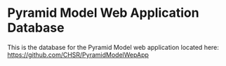 # Pyramid Model Web Application Database
This is the database for the Pyramid Model web application located here: https://github.com/CHSR/PyramidModelWepApp
